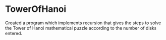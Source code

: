 # TowerOfHanoi

Created a program which implements recursion that gives the steps to solve the Tower of Hanoi mathematical puzzle according to the number of disks entered.
